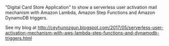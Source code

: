 "Digital Card Store Application" to show a serverless user activation mail mechanism with Amazon Lambda, Amazon Step Functions and Amazon DynamoDB triggers.

See my blog at http://ceyhunozgun.blogspot.com/2017/05/serverless-user-activation-mechanism-with-aws-lambda-step-functions-and-dynamodb-triggers.html


